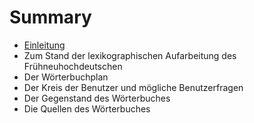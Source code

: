 # Summary

* [Einleitung](README.md)
* Zum Stand der lexikographischen Aufarbeitung des Frühneuhochdeutschen
* Der Wörterbuchplan
* Der Kreis der Benutzer und mögliche Benutzerfragen
* Der Gegenstand des Wörterbuches
* Die Quellen des Wörterbuches

